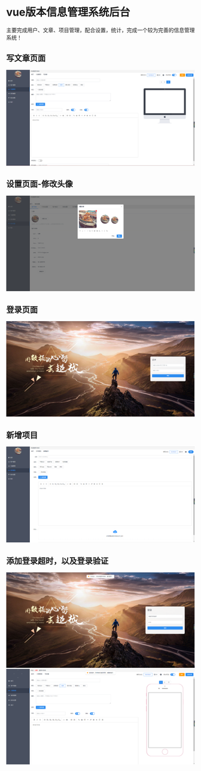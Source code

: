 # vue版本信息管理系统后台
主要完成用户、文章、项目管理，配合设置，统计，完成一个较为完善的信息管理系统！
## 写文章页面
<img src="./screenshots/1.png" alt="">

## 设置页面-修改头像

<img src="./screenshots/2.png" alt="">

## 登录页面
<img src="./screenshots/3.png" alt="">

## 新增项目

<img src="./screenshots/4.png" alt="">

## 添加登录超时，以及登录验证
<img src="./screenshots/5.png" alt="">
<img src="./screenshots/6.png" alt="">
